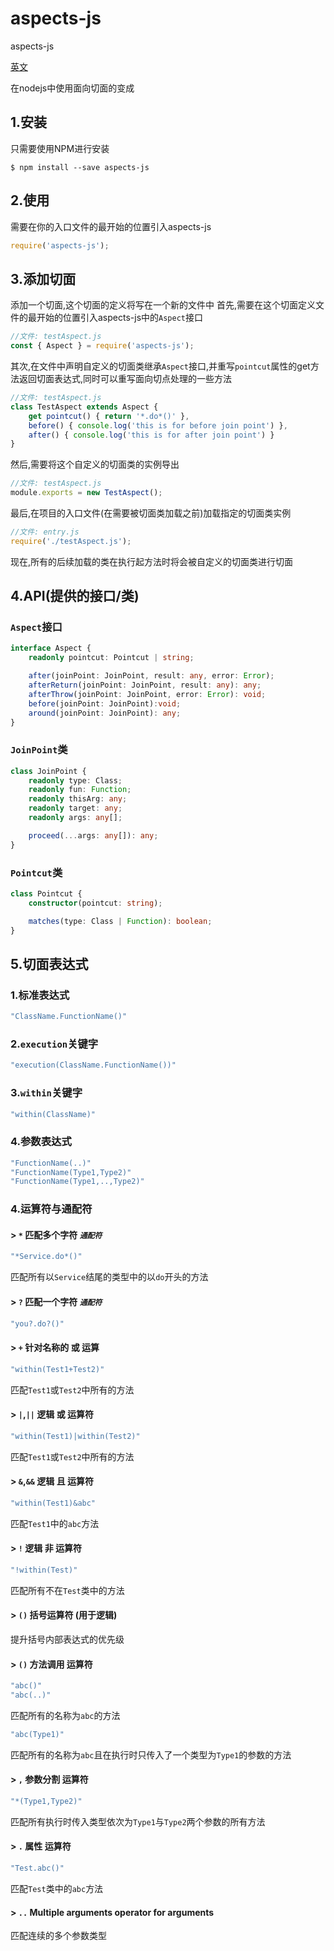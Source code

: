 # aspects-js
aspects-js

[英文](readme.md)

在nodejs中使用面向切面的变成

## 1.安装
只需要使用NPM进行安装
```
$ npm install --save aspects-js
```

## 2.使用
需要在你的入口文件的最开始的位置引入aspects-js
```javascript
require('aspects-js');
```

## 3.添加切面
添加一个切面,这个切面的定义将写在一个新的文件中
首先,需要在这个切面定义文件的最开始的位置引入aspects-js中的`Aspect`接口
```javascript
//文件: testAspect.js
const { Aspect } = require('aspects-js');
```
其次,在文件中声明自定义的切面类继承`Aspect`接口,并重写`pointcut`属性的get方法返回切面表达式,同时可以重写面向切点处理的一些方法
```javascript
//文件: testAspect.js
class TestAspect extends Aspect {
    get pointcut() { return '*.do*()' },
    before() { console.log('this is for before join point') },
    after() { console.log('this is for after join point') }
}
````
然后,需要将这个自定义的切面类的实例导出
```javascript
//文件: testAspect.js
module.exports = new TestAspect();
```
最后,在项目的入口文件(在需要被切面类加载之前)加载指定的切面类实例
```javascript
//文件: entry.js
require('./testAspect.js');
```
现在,所有的后续加载的类在执行起方法时将会被自定义的切面类进行切面

## 4.API(提供的接口/类)
### `Aspect`接口
```typescript
interface Aspect {
    readonly pointcut: Pointcut | string;

    after(joinPoint: JoinPoint, result: any, error: Error);
    afterReturn(joinPoint: JoinPoint, result: any): any;
    afterThrow(joinPoint: JoinPoint, error: Error): void;
    before(joinPoint: JoinPoint):void;
    around(joinPoint: JoinPoint): any;
}
```

### `JoinPoint`类
```typescript
class JoinPoint {
    readonly type: Class;
    readonly fun: Function;
    readonly thisArg: any;
    readonly target: any;
    readonly args: any[];

    proceed(...args: any[]): any;
}
```

### `Pointcut`类
```typescript
class Pointcut {
    constructor(pointcut: string);

    matches(type: Class | Function): boolean;
}
```

## 5.切面表达式
### 1.标准表达式
```javascript
"ClassName.FunctionName()"
```
### 2.`execution`关键字
```javascript
"execution(ClassName.FunctionName())"
```
### 3.`within`关键字
```javascript
"within(ClassName)"
```
### 4.参数表达式
```javascript
"FunctionName(..)"
"FunctionName(Type1,Type2)"
"FunctionName(Type1,..,Type2)"
```

### 4.运算符与通配符
#### > `*` 匹配多个字符 *`通配符`*
```javascript
"*Service.do*()"
```
匹配所有以`Service`结尾的类型中的以`do`开头的方法
#### > `?` 匹配一个字符 *`通配符`*
```javascript
"you?.do?()"
```
#### > `+` 针对名称的 或 运算
```javascript
"within(Test1+Test2)"
```
匹配`Test1`或`Test2`中所有的方法
#### > `|`,`||` 逻辑 或 运算符
```javascript
"within(Test1)|within(Test2)"
```
匹配`Test1`或`Test2`中所有的方法
#### > `&`,`&&` 逻辑 且 运算符
```javascript
"within(Test1)&abc"
```
匹配`Test1`中的`abc`方法
#### > `!` 逻辑 非 运算符
```javascript
"!within(Test)"
```
匹配所有不在`Test`类中的方法
#### > `()` 括号运算符 (用于逻辑)
提升括号内部表达式的优先级
#### > `()` 方法调用 运算符
```javascript
"abc()"
"abc(..)"
```
匹配所有的名称为`abc`的方法
```javascript
"abc(Type1)"
```
匹配所有的名称为`abc`且在执行时只传入了一个类型为`Type1`的参数的方法
#### > `,` 参数分割 运算符
```javascript
"*(Type1,Type2)"
```
匹配所有执行时传入类型依次为`Type1`与`Type2`两个参数的所有方法
#### > `.` 属性 运算符
```javascript
"Test.abc()"
```
匹配`Test`类中的`abc`方法
#### > `..` Multiple arguments operator for arguments
匹配连续的多个参数类型
